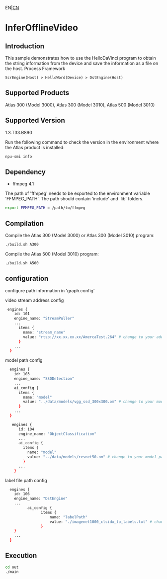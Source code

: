 EN|[CN](README.zh.md)# InferOfflineVideo## IntroductionThis sample demonstrates how to use the HelloDaVinci program to obtain the string information from the device and save the information as a file on the host.Process Framework    ScrEngine(Host) > HelloWord(Device) > DstEngine(Host)## Supported ProductsAtlas 300 (Model 3000), Atlas 300 (Model 3010), Atlas 500 (Model 3010)## Supported Version1.3.T33.B890Run the following command to check the version in the environment where the Atlas product is installed:```bashnpu-smi info```## Dependency- ffmpeg 4.1The path of 'ffmpeg' needs to be exported to the environment variable 'FFMPEG_PATH'. The path should contain 'include' and 'lib' folders.```bashexport FFMPEG_PATH = /path/to/ffmpeg```## CompilationCompile the Atlas 300 (Model 3000) or Atlas 300 (Model 3010) program:```bash./build.sh A300```Compile the Atlas 500 (Model 3010) program:```bash./build.sh A500```## configurationconfigure path information in 'graph.config'video stream address config```bash engines {    id: 101    engine_name: "StreamPuller"    ...      items {        name: "stream_name"        value: "rtsp://xx.xx.xx.xx/AmercaTest.264" # change to your address      }    ...  }```model path config```bash  engines {    id: 103    engine_name: "SSDDetection"    ...    ai_config {      items {        name: "model"        value: "../data/models/vgg_ssd_300x300.om" # change to your model path      }    ...  }``````bash   engines {      id: 104      engine_name: "ObjectClassification"      ...      ai_config {        items {          name: "model"          value: "../data/models/resnet50.om" # change to your model path        }      ...    }```label file path config```bash  engines {    id: 106    engine_name: "DstEngine"    ...          ai_config {                items {                    name: "labelPath"                    value: "./imagenet1000_clsidx_to_labels.txt" # change to your label file path                }    }    ...  }```## Execution```bashcd out./main```